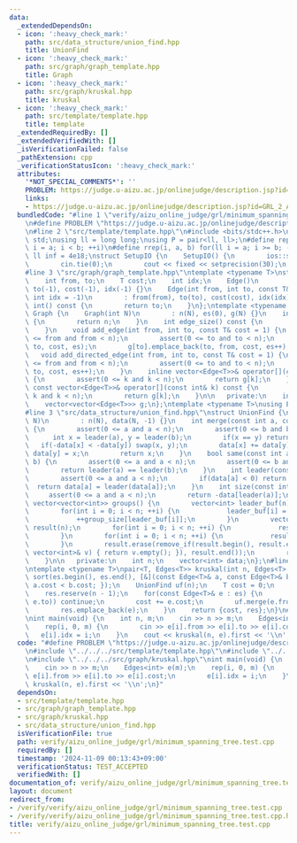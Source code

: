 ```yaml
---
data:
  _extendedDependsOn:
  - icon: ':heavy_check_mark:'
    path: src/data_structure/union_find.hpp
    title: UnionFind
  - icon: ':heavy_check_mark:'
    path: src/graph/graph_template.hpp
    title: Graph
  - icon: ':heavy_check_mark:'
    path: src/graph/kruskal.hpp
    title: kruskal
  - icon: ':heavy_check_mark:'
    path: src/template/template.hpp
    title: template
  _extendedRequiredBy: []
  _extendedVerifiedWith: []
  _isVerificationFailed: false
  _pathExtension: cpp
  _verificationStatusIcon: ':heavy_check_mark:'
  attributes:
    '*NOT_SPECIAL_COMMENTS*': ''
    PROBLEM: https://judge.u-aizu.ac.jp/onlinejudge/description.jsp?id=GRL_2_A
    links:
    - https://judge.u-aizu.ac.jp/onlinejudge/description.jsp?id=GRL_2_A
  bundledCode: "#line 1 \"verify/aizu_online_judge/grl/minimum_spanning_tree.test.cpp\"\
    \n#define PROBLEM \"https://judge.u-aizu.ac.jp/onlinejudge/description.jsp?id=GRL_2_A\"\
    \n#line 2 \"src/template/template.hpp\"\n#include <bits/stdc++.h>\nusing namespace\
    \ std;\nusing ll = long long;\nusing P = pair<ll, ll>;\n#define rep(i, a, b) for(ll\
    \ i = a; i < b; ++i)\n#define rrep(i, a, b) for(ll i = a; i >= b; --i)\nconstexpr\
    \ ll inf = 4e18;\nstruct SetupIO {\n    SetupIO() {\n        ios::sync_with_stdio(0);\n\
    \        cin.tie(0);\n        cout << fixed << setprecision(30);\n    }\n} setup_io;\n\
    #line 3 \"src/graph/graph_template.hpp\"\ntemplate <typename T>\nstruct Edge {\n\
    \    int from, to;\n    T cost;\n    int idx;\n    Edge()\n        : from(-1),\
    \ to(-1), cost(-1), idx(-1) {}\n    Edge(int from, int to, const T& cost = 1,\
    \ int idx = -1)\n        : from(from), to(to), cost(cost), idx(idx) {}\n    operator\
    \ int() const {\n        return to;\n    }\n};\ntemplate <typename T>\nstruct\
    \ Graph {\n    Graph(int N)\n        : n(N), es(0), g(N) {}\n    int size() const\
    \ {\n        return n;\n    }\n    int edge_size() const {\n        return es;\n\
    \    }\n    void add_edge(int from, int to, const T& cost = 1) {\n        assert(0\
    \ <= from and from < n);\n        assert(0 <= to and to < n);\n        g[from].emplace_back(from,\
    \ to, cost, es);\n        g[to].emplace_back(to, from, cost, es++);\n    }\n \
    \   void add_directed_edge(int from, int to, const T& cost = 1) {\n        assert(0\
    \ <= from and from < n);\n        assert(0 <= to and to < n);\n        g[from].emplace_back(from,\
    \ to, cost, es++);\n    }\n    inline vector<Edge<T>>& operator[](const int& k)\
    \ {\n        assert(0 <= k and k < n);\n        return g[k];\n    }\n    inline\
    \ const vector<Edge<T>>& operator[](const int& k) const {\n        assert(0 <=\
    \ k and k < n);\n        return g[k];\n    }\n\n   private:\n    int n, es;\n\
    \    vector<vector<Edge<T>>> g;\n};\ntemplate <typename T>\nusing Edges = vector<Edge<T>>;\n\
    #line 3 \"src/data_structure/union_find.hpp\"\nstruct UnionFind {\n    UnionFind(int\
    \ N)\n        : n(N), data(N, -1) {}\n    int merge(const int a, const int b)\
    \ {\n        assert(0 <= a and a < n);\n        assert(0 <= b and b < n);\n  \
    \      int x = leader(a), y = leader(b);\n        if(x == y) return x;\n     \
    \   if(-data[x] < -data[y]) swap(x, y);\n        data[x] += data[y];\n       \
    \ data[y] = x;\n        return x;\n    }\n    bool same(const int a, const int\
    \ b) {\n        assert(0 <= a and a < n);\n        assert(0 <= b and b < n);\n\
    \        return leader(a) == leader(b);\n    }\n    int leader(const int a) {\n\
    \        assert(0 <= a and a < n);\n        if(data[a] < 0) return a;\n      \
    \  return data[a] = leader(data[a]);\n    }\n    int size(const int a) {\n   \
    \     assert(0 <= a and a < n);\n        return -data[leader(a)];\n    }\n   \
    \ vector<vector<int>> groups() {\n        vector<int> leader_buf(n), group_size(n);\n\
    \        for(int i = 0; i < n; ++i) {\n            leader_buf[i] = leader(i);\n\
    \            ++group_size[leader_buf[i]];\n        }\n        vector<vector<int>>\
    \ result(n);\n        for(int i = 0; i < n; ++i) {\n            result[i].reserve(group_size[i]);\n\
    \        }\n        for(int i = 0; i < n; ++i) {\n            result[leader_buf[i]].push_back(i);\n\
    \        }\n        result.erase(remove_if(result.begin(), result.end(), [&](const\
    \ vector<int>& v) { return v.empty(); }), result.end());\n        return result;\n\
    \    }\n\n   private:\n    int n;\n    vector<int> data;\n};\n#line 5 \"src/graph/kruskal.hpp\"\
    \ntemplate <typename T>\npair<T, Edges<T>> kruskal(int n, Edges<T> es) {\n   \
    \ sort(es.begin(), es.end(), [&](const Edge<T>& a, const Edge<T>& b) { return\
    \ a.cost < b.cost; });\n    UnionFind uf(n);\n    T cost = 0;\n    Edges<T> res;\n\
    \    res.reserve(n - 1);\n    for(const Edge<T>& e : es) {\n        if(uf.same(e.from,\
    \ e.to)) continue;\n        cost += e.cost;\n        uf.merge(e.from, e.to);\n\
    \        res.emplace_back(e);\n    }\n    return {cost, res};\n}\n#line 5 \"verify/aizu_online_judge/grl/minimum_spanning_tree.test.cpp\"\
    \nint main(void) {\n    int n, m;\n    cin >> n >> m;\n    Edges<int> e(m);\n\
    \    rep(i, 0, m) {\n        cin >> e[i].from >> e[i].to >> e[i].cost;\n     \
    \   e[i].idx = i;\n    }\n    cout << kruskal(n, e).first << '\\n';\n}\n"
  code: "#define PROBLEM \"https://judge.u-aizu.ac.jp/onlinejudge/description.jsp?id=GRL_2_A\"\
    \n#include \"../../../src/template/template.hpp\"\n#include \"../../../src/graph/graph_template.hpp\"\
    \n#include \"../../../src/graph/kruskal.hpp\"\nint main(void) {\n    int n, m;\n\
    \    cin >> n >> m;\n    Edges<int> e(m);\n    rep(i, 0, m) {\n        cin >>\
    \ e[i].from >> e[i].to >> e[i].cost;\n        e[i].idx = i;\n    }\n    cout <<\
    \ kruskal(n, e).first << '\\n';\n}"
  dependsOn:
  - src/template/template.hpp
  - src/graph/graph_template.hpp
  - src/graph/kruskal.hpp
  - src/data_structure/union_find.hpp
  isVerificationFile: true
  path: verify/aizu_online_judge/grl/minimum_spanning_tree.test.cpp
  requiredBy: []
  timestamp: '2024-11-09 00:13:43+09:00'
  verificationStatus: TEST_ACCEPTED
  verifiedWith: []
documentation_of: verify/aizu_online_judge/grl/minimum_spanning_tree.test.cpp
layout: document
redirect_from:
- /verify/verify/aizu_online_judge/grl/minimum_spanning_tree.test.cpp
- /verify/verify/aizu_online_judge/grl/minimum_spanning_tree.test.cpp.html
title: verify/aizu_online_judge/grl/minimum_spanning_tree.test.cpp
---
```

